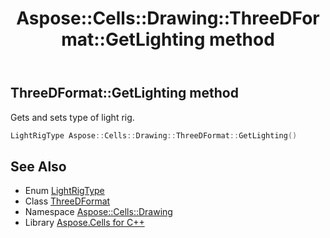 ﻿---
title: Aspose::Cells::Drawing::ThreeDFormat::GetLighting method
linktitle: GetLighting
second_title: Aspose.Cells for C++ API Reference
description: 'Aspose::Cells::Drawing::ThreeDFormat::GetLighting method. Gets and sets type of light rig in C++.'
type: docs
weight: 3200
url: /cpp/aspose.cells.drawing/threedformat/getlighting/
---
## ThreeDFormat::GetLighting method


Gets and sets type of light rig.

```cpp
LightRigType Aspose::Cells::Drawing::ThreeDFormat::GetLighting()
```

## See Also

* Enum [LightRigType](../../lightrigtype/)
* Class [ThreeDFormat](../)
* Namespace [Aspose::Cells::Drawing](../../)
* Library [Aspose.Cells for C++](../../../)
